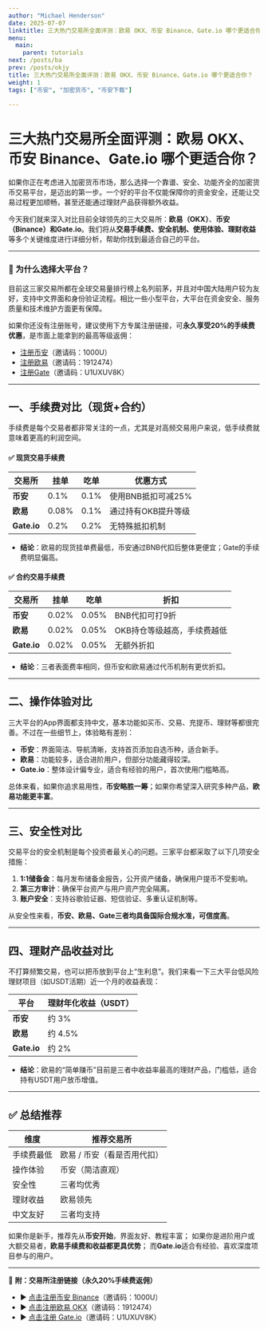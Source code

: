 ```yaml
---
author: "Michael Henderson"
date: 2025-07-07
linktitle: 三大热门交易所全面评测：欧易 OKX、币安 Binance、Gate.io 哪个更适合你？
menu:
  main:
    parent: tutorials
next: /posts/ba
prev: /posts/okjy
title: 三大热门交易所全面评测：欧易 OKX、币安 Binance、Gate.io 哪个更适合你？
weight: 1
tags: ["币安", "加密货币", "币安下载"]

---
```

# 三大热门交易所全面评测：欧易 OKX、币安 Binance、Gate.io 哪个更适合你？

如果你正在考虑进入加密货币市场，那么选择一个靠谱、安全、功能齐全的加密货币交易平台，是迈出的第一步。一个好的平台不仅能保障你的资金安全，还能让交易过程更加顺畅，甚至还能通过理财产品获得额外收益。

今天我们就来深入对比目前全球领先的三大交易所：**欧易（OKX）**、**币安（Binance）**和**Gate.io**。我们将从**交易手续费、安全机制、使用体验、理财收益**等多个关键维度进行详细分析，帮助你找到最适合自己的平台。

---

### 🔹 为什么选择大平台？

目前这三家交易所都在全球交易量排行榜上名列前茅，并且对中国大陆用户较为友好，支持中文界面和身份验证流程。相比一些小型平台，大平台在资金安全、服务质量和技术维护方面更有保障。

如果你还没有注册账号，建议使用下方专属注册链接，可**永久享受20%的手续费优惠**，是市面上能拿到的最高等级返佣：

* [注册币安](https://www.marketwebb.org/join?ref=1000U)（邀请码：1000U）
* [注册欧易](https://okx.com/join/1912474)（邀请码：1912474）
* [注册Gate](https://www.gate.io/signup/U1UXUV8K?ref_type=103)（邀请码：U1UXUV8K）

---

## 一、手续费对比（现货+合约）

手续费是每个交易者都非常关注的一点，尤其是对高频交易用户来说，低手续费就意味着更高的利润空间。

#### ✅ 现货交易手续费

| 交易所         | 挂单    | 吃单   | 优惠方式         |
| ----------- | ----- | ---- | ------------ |
| **币安**      | 0.1%  | 0.1% | 使用BNB抵扣可减25% |
| **欧易**      | 0.08% | 0.1% | 通过持有OKB提升等级  |
| **Gate.io** | 0.2%  | 0.2% | 无特殊抵扣机制      |

* **结论**：欧易的现货挂单费最低，币安通过BNB代扣后整体更便宜；Gate的手续费明显偏高。

#### ✅ 合约交易手续费

| 交易所         | 挂单    | 吃单    | 折扣              |
| ----------- | ----- | ----- | --------------- |
| **币安**      | 0.02% | 0.05% | BNB代扣可打9折       |
| **欧易**      | 0.02% | 0.05% | OKB持仓等级越高，手续费越低 |
| **Gate.io** | 0.02% | 0.05% | 无额外折扣           |

* **结论**：三者表面费率相同，但币安和欧易通过代币机制有更优折扣。

---

## 二、操作体验对比

三大平台的App界面都支持中文，基本功能如买币、交易、充提币、理财等都很完善。不过在一些细节上，体验略有差别：

* **币安**：界面简洁、导航清晰，支持首页添加自选币种，适合新手。
* **欧易**：功能较多，适合进阶用户，但部分功能藏得较深。
* **Gate.io**：整体设计偏专业，适合有经验的用户，首次使用门槛略高。

总体来看，如果你追求易用性，**币安略胜一筹**；如果你希望深入研究多种产品，**欧易功能更丰富**。

---

## 三、安全性对比

交易平台的安全机制是每个投资者最关心的问题。三家平台都采取了以下几项安全措施：

1. **1:1储备金**：每月发布储备金报告，公开资产储备，确保用户提币不受影响。
2. **第三方审计**：确保平台资产与用户资产完全隔离。
3. **账户安全**：支持谷歌验证器、短信验证、多重认证机制等。

从安全性来看，**币安、欧易、Gate三者均具备国际合规水准，可信度高**。

---

## 四、理财产品收益对比

不打算频繁交易，也可以把币放到平台上“生利息”。我们来看一下三大平台低风险理财项目（如USDT活期）近一个月的收益表现：

| 平台          | 理财年化收益（USDT） |
| ----------- | ------------ |
| **币安**      | 约 3%         |
| **欧易**      | 约 4.5%       |
| **Gate.io** | 约 2%         |

* **结论**：欧易的“简单赚币”目前是三者中收益率最高的理财产品，门槛低，适合持有USDT用户放币增值。

---

## ✅ 总结推荐

| 维度    | 推荐交易所           |
| ----- | --------------- |
| 手续费最低 | 欧易 / 币安（看是否用代扣） |
| 操作体验  | 币安（简洁直观）        |
| 安全性   | 三者均优秀           |
| 理财收益  | 欧易领先            |
| 中文友好  | 三者均支持           |

如果你是新手，推荐先从**币安开始**，界面友好、教程丰富；
如果你是进阶用户或大额交易者，**欧易手续费和收益都更具优势**；
而**Gate.io**适合有经验、喜欢深度项目参与的用户。

---

📌 **附：交易所注册链接（永久20%手续费返佣）**

* ▶ [点击注册币安 Binance](https://www.marketwebb.org/join?ref=1000U)（邀请码：1000U）
* ▶ [点击注册欧易 OKX](https://okx.com/join/1912474)（邀请码：1912474）
* ▶ [点击注册 Gate.io](https://www.gate.io/signup/U1UXUV8K?ref_type=103)（邀请码：U1UXUV8K）